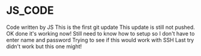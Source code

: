 # JS_CODE
Code written by JS
This is the first git update
This update is still not pushed.
OK done it's working now!
Still need to know how to setup so I don't have to enter name and password
Trying to see if this would work with SSH
Last try didn't work but this one might!
